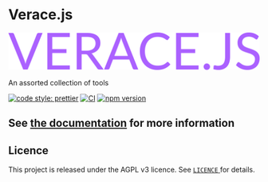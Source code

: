 # Verace.js

<img src="/media/verace.svg">

An assorted collection of tools

[![code style: prettier](https://img.shields.io/badge/code_style-prettier-ff69b4.svg?style=flat-square)](https://github.com/prettier/prettier)
[![CI](https://github.com/lspaccatrosi16/verace.js/actions/workflows/test.yml/badge.svg)](https://github.com/lspaccatrosi16/verace.js/actions/workflows/test.yml)
[![npm version](https://badge.fury.io/js/verace.js.svg)](https://badge.fury.io/js/verace.js)

## See [the documentation](https://verace.spaccatrosi.co.uk) for more information

## Licence

This project is released under the AGPL v3 licence. See [ `LICENCE` ](/LICENCE) for details.
